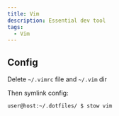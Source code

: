 ```yaml
---
title: Vim
description: Essential dev tool
tags:
  - Vim
---
```

  
## Config

Delete `~/.vimrc` file and `~/.vim` dir

Then symlink config:

```bash
user@host:~/.dotfiles/ $ stow vim
```
